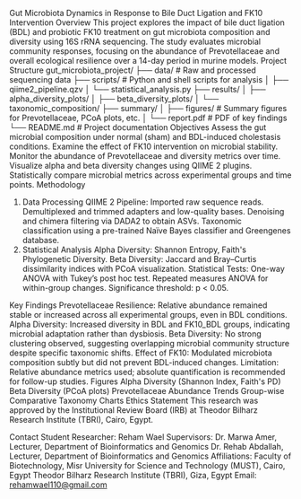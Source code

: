 Gut Microbiota Dynamics in Response to Bile
Duct Ligation and FK10 Intervention
Overview
This project explores the impact of bile duct ligation (BDL) and probiotic FK10
treatment on gut microbiota composition and diversity using 16S rRNA sequencing. The
study evaluates microbial community responses, focusing on the abundance of
Prevotellaceae and overall ecological resilience over a 14-day period in murine
models.
Project Structure
gut_microbiota_project/ ├── data/ # Raw and processed sequencing data ├── scripts/ #
Python and shell scripts for analysis │ ├── qiime2_pipeline.qzv │ └──
statistical_analysis.py ├── results/ │ ├── alpha_diversity_plots/ │ ├──
beta_diversity_plots/ │ └── taxonomic_composition/ ├── summary/ │ ├── figures/ #
Summary figures for Prevotellaceae, PCoA plots, etc. │ └── report.pdf # PDF of key
findings └── README.md # Project documentation
Objectives
Assess the gut microbial composition under normal (sham) and BDL-induced
cholestasis conditions.
Examine the effect of FK10 intervention on microbial stability.
Monitor the abundance of Prevotellaceae and diversity metrics over time.
Visualize alpha and beta diversity changes using QIIME 2 plugins.
Statistically compare microbial metrics across experimental groups and time
points.
Methodology
1. Data Processing
QIIME 2 Pipeline:
Imported raw sequence reads.
Demultiplexed and trimmed adapters and low-quality bases.
Denoising and chimera filtering via DADA2 to obtain ASVs.
Taxonomic classification using a pre-trained Naïve Bayes classifier and
Greengenes database.
2. Statistical Analysis
Alpha Diversity: Shannon Entropy, Faith's Phylogenetic Diversity.
Beta Diversity: Jaccard and Bray–Curtis dissimilarity indices with PCoA
visualization.
Statistical Tests:
One-way ANOVA with Tukey’s post hoc test.
Repeated measures ANOVA for within-group changes.
Significance threshold: p < 0.05.

Key Findings
Prevotellaceae Resilience: Relative abundance remained stable or increased
across all experimental groups, even in BDL conditions.
Alpha Diversity: Increased diversity in BDL and FK10_BDL groups, indicating
microbial adaptation rather than dysbiosis.
Beta Diversity: No strong clustering observed, suggesting overlapping microbial
community structure despite specific taxonomic shifts.
Effect of FK10: Modulated microbiota composition subtly but did not prevent
BDL-induced changes.
Limitation: Relative abundance metrics used; absolute quantification is
recommended for follow-up studies.
Figures
Alpha Diversity (Shannon Index, Faith's PD)
Beta Diversity (PCoA plots)
Prevotellaceae Abundance Trends
Group-wise Comparative Taxonomy Charts
Ethics Statement
This research was approved by the Institutional Review Board (IRB) at Theodor Bilharz
Research Institute (TBRI), Cairo, Egypt.

Contact
Student Researcher: Reham Wael
Supervisors:
Dr. Marwa Amer, Lecturer, Department of Bioinformatics and Genomics
Dr. Rehab Abdallah, Lecturer, Department of Bioinformatics and Genomics
Affiliations:
Faculty of Biotechnology, Misr University for Science and Technology (MUST),
Cairo, Egypt
Theodor Bilharz Research Institute (TBRI), Giza, Egypt
Email: rehamwael110@gmail.com
